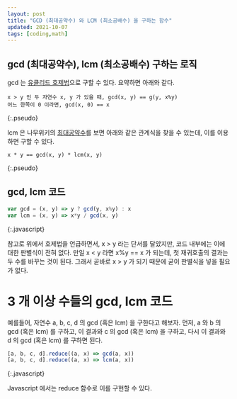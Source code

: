 ```yaml
---
layout: post
title: "GCD (최대공약수) 와 LCM (최소공배수) 을 구하는 함수"
updated: 2021-10-07
tags: [coding,math]
---
```


## gcd (최대공약수), lcm (최소공배수) 구하는 로직

gcd 는 [유클리드 호제법](https://namu.wiki/w/%EC%9C%A0%ED%81%B4%EB%A6%AC%EB%93%9C%20%ED%98%B8%EC%A0%9C%EB%B2%95)으로 구할 수 있다. 요약하면 아래와 같다.

```pseudo
x > y 인 두 자연수 x, y 가 있을 때, gcd(x, y) == g(y, x%y)
어느 한쪽이 0 이라면, gcd(x, 0) == x
```
{:.pseudo}

lcm 은 나무위키의 [최대공약수](https://namu.wiki/w/%EC%B5%9C%EB%8C%80%EA%B3%B5%EC%95%BD%EC%88%98)를 보면 아래와 같은 관계식을 찾을 수 있는데, 이를 이용하면 구할 수 있다.

```pseudo
x * y == gcd(x, y) * lcm(x, y)
```
{:.pseudo}

## gcd, lcm 코드

```js
var gcd = (x, y) => y ? gcd(y, x%y) : x
var lcm = (x, y) => x*y / gcd(x, y)
```
{:.javascript}

참고로 위에서 호제법을 언급하면서, x > y 라는 단서를 달았지만, 코드 내부에는 이에 대한 판별식이 전혀 없다. 만일 x < y 라면 x%y == x 가 되는데, 첫 재귀호출의 결과는 두 수를 바꾸는 것이 된다. 그래서 곧바로 x > y 가 되기 때문에 굳이 판별식을 넣을 필요가 없다.

# 3 개 이상 수들의 gcd, lcm 코드

예를들어, 자연수 a, b, c, d 의 gcd (혹은 lcm) 을 구한다고 해보자. 먼저, a 와 b 의 gcd (혹은 lcm) 를 구하고, 이 결과와 c 의 gcd (혹은 lcm) 을 구하고, 다시 이 결과와 d 의 gcd (혹은 lcm) 를 구하면 된다.

```js
[a, b, c, d].reduce((a, x) => gcd(a, x))
[a, b, c, d].reduce((a, x) => lcm(a, x))
```
{:.javascript}

Javascript 에서는 reduce 함수로 이를 구현할 수 있다.